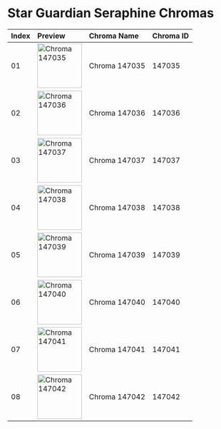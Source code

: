# Star Guardian Seraphine Chromas

| Index | Preview | Chroma Name | Chroma ID |
|:---|:---|:---|:---|
| 01 | <img src='https://raw.communitydragon.org/latest/plugins/rcp-be-lol-game-data/global/default/v1/champion-chroma-images/147/147035.png' alt='Chroma 147035' width='100'> | Chroma 147035 | 147035 |
| 02 | <img src='https://raw.communitydragon.org/latest/plugins/rcp-be-lol-game-data/global/default/v1/champion-chroma-images/147/147036.png' alt='Chroma 147036' width='100'> | Chroma 147036 | 147036 |
| 03 | <img src='https://raw.communitydragon.org/latest/plugins/rcp-be-lol-game-data/global/default/v1/champion-chroma-images/147/147037.png' alt='Chroma 147037' width='100'> | Chroma 147037 | 147037 |
| 04 | <img src='https://raw.communitydragon.org/latest/plugins/rcp-be-lol-game-data/global/default/v1/champion-chroma-images/147/147038.png' alt='Chroma 147038' width='100'> | Chroma 147038 | 147038 |
| 05 | <img src='https://raw.communitydragon.org/latest/plugins/rcp-be-lol-game-data/global/default/v1/champion-chroma-images/147/147039.png' alt='Chroma 147039' width='100'> | Chroma 147039 | 147039 |
| 06 | <img src='https://raw.communitydragon.org/latest/plugins/rcp-be-lol-game-data/global/default/v1/champion-chroma-images/147/147040.png' alt='Chroma 147040' width='100'> | Chroma 147040 | 147040 |
| 07 | <img src='https://raw.communitydragon.org/latest/plugins/rcp-be-lol-game-data/global/default/v1/champion-chroma-images/147/147041.png' alt='Chroma 147041' width='100'> | Chroma 147041 | 147041 |
| 08 | <img src='https://raw.communitydragon.org/latest/plugins/rcp-be-lol-game-data/global/default/v1/champion-chroma-images/147/147042.png' alt='Chroma 147042' width='100'> | Chroma 147042 | 147042 |
